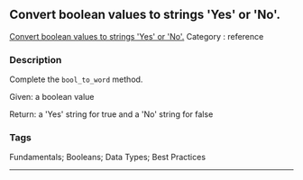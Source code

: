 ## Convert boolean values to strings 'Yes' or 'No'.
[Convert boolean values to strings 'Yes' or 'No'.](https://www.codewars.com/kata/convert-boolean-values-to-strings-yes-or-no)
Category : reference

### Description
Complete the `bool_to_word` method.

Given: a boolean value

Return: a 'Yes' string for true and a 'No' string for false

### Tags
Fundamentals; Booleans; Data Types; Best Practices

- - -

